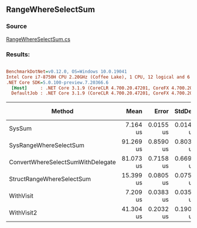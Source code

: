 ﻿## RangeWhereSelectSum

### Source
[RangeWhereSelectSum.cs](../../src/StructLinq.Benchmark/RangeWhereSelectSum.cs)

### Results:
``` ini

BenchmarkDotNet=v0.12.0, OS=Windows 10.0.19041
Intel Core i7-8750H CPU 2.20GHz (Coffee Lake), 1 CPU, 12 logical and 6 physical cores
.NET Core SDK=5.0.100-preview.7.20366.6
  [Host]     : .NET Core 3.1.9 (CoreCLR 4.700.20.47201, CoreFX 4.700.20.47203), X64 RyuJIT
  DefaultJob : .NET Core 3.1.9 (CoreCLR 4.700.20.47201, CoreFX 4.700.20.47203), X64 RyuJIT


```
|                            Method |      Mean |     Error |    StdDev | Ratio | RatioSD | Gen 0 | Gen 1 | Gen 2 | Allocated |
|---------------------------------- |----------:|----------:|----------:|------:|--------:|------:|------:|------:|----------:|
|                            SysSum |  7.164 us | 0.0155 us | 0.0145 us |  1.00 |    0.00 |     - |     - |     - |         - |
|            SysRangeWhereSelectSum | 91.269 us | 0.8590 us | 0.8035 us | 12.74 |    0.10 |     - |     - |     - |     160 B |
| ConvertWhereSelectSumWithDelegate | 81.073 us | 0.7158 us | 0.6696 us | 11.32 |    0.11 |     - |     - |     - |      81 B |
|         StructRangeWhereSelectSum | 15.399 us | 0.0805 us | 0.0753 us |  2.15 |    0.01 |     - |     - |     - |         - |
|                         WithVisit |  7.209 us | 0.0383 us | 0.0358 us |  1.01 |    0.01 |     - |     - |     - |         - |
|                        WithVisit2 | 41.304 us | 0.2032 us | 0.1901 us |  5.77 |    0.03 |     - |     - |     - |         - |
